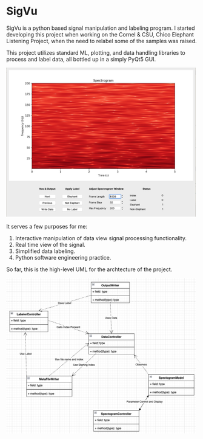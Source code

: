 # SigVu
SigVu is a python based signal manipulation and labeling program.
I started developing this project when working on the Cornel & CSU, Chico 
Elephant Listening Project, when the need to relabel some of the samples was 
raised. 

This project utilizes standard ML, plotting, and data handling libraries
to process and label data, all bottled up in a simply PyQt5 GUI.

<img src="assets/current_gui.png" width="500px" />

It serves a few purposes for me:
1. Interactive manipulation of data view signal processing functionality.
2. Real time view of the signal.
3. Simplified data labeling.
4. Python software engineering practice.

So far, this is the high-level UML for the archtecture of the project.

<img src="assets/highlevel-uml.png" width="500px" />